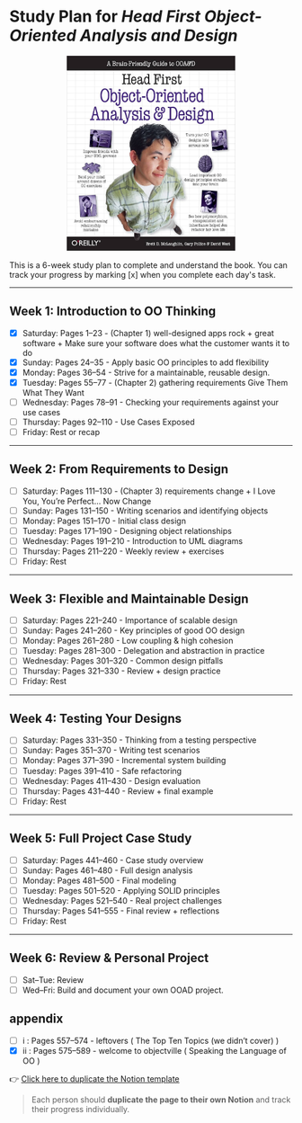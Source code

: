 # Study Plan for *Head First Object-Oriented Analysis and Design*

<p align="center"> <img src="HFOOAD.jpg" alt="HFOOAD" width="300"> </p>

This is a 6-week study plan to complete and understand the book. You can track your progress by marking [x] when you complete each day's task.

---

## Week 1: Introduction to OO Thinking

- [x] Saturday: Pages 1–23 - (Chapter 1) well-designed apps rock + great software + Make sure your software does what the customer wants it to do
- [x] Sunday: Pages 24–35 - Apply basic OO principles to add flexibility
- [x] Monday: Pages 36–54 - Strive for a maintainable, reusable design.
- [x] Tuesday: Pages 55–77 - (Chapter 2) gathering requirements Give Them What They Want
- [ ] Wednesday: Pages 78–91 - Checking your requirements against your use cases
- [ ] Thursday: Pages 92–110 - Use Cases Exposed
- [ ] Friday: Rest or recap

---

## Week 2: From Requirements to Design

- [ ] Saturday: Pages 111–130 - (Chapter 3) requirements change + I Love You, You’re Perfect... Now Change
- [ ] Sunday: Pages 131–150 - Writing scenarios and identifying objects
- [ ] Monday: Pages 151–170 - Initial class design
- [ ] Tuesday: Pages 171–190 - Designing object relationships
- [ ] Wednesday: Pages 191–210 - Introduction to UML diagrams
- [ ] Thursday: Pages 211–220 - Weekly review + exercises
- [ ] Friday: Rest

---

## Week 3: Flexible and Maintainable Design

- [ ] Saturday: Pages 221–240 - Importance of scalable design
- [ ] Sunday: Pages 241–260 - Key principles of good OO design
- [ ] Monday: Pages 261–280 - Low coupling & high cohesion
- [ ] Tuesday: Pages 281–300 - Delegation and abstraction in practice
- [ ] Wednesday: Pages 301–320 - Common design pitfalls
- [ ] Thursday: Pages 321–330 - Review + design practice
- [ ] Friday: Rest

---

## Week 4: Testing Your Designs

- [ ] Saturday: Pages 331–350 - Thinking from a testing perspective
- [ ] Sunday: Pages 351–370 - Writing test scenarios
- [ ] Monday: Pages 371–390 - Incremental system building
- [ ] Tuesday: Pages 391–410 - Safe refactoring
- [ ] Wednesday: Pages 411–430 - Design evaluation
- [ ] Thursday: Pages 431–440 - Review + final example
- [ ] Friday: Rest

---

## Week 5: Full Project Case Study

- [ ] Saturday: Pages 441–460 - Case study overview
- [ ] Sunday: Pages 461–480 - Full design analysis
- [ ] Monday: Pages 481–500 - Final modeling
- [ ] Tuesday: Pages 501–520 - Applying SOLID principles
- [ ] Wednesday: Pages 521–540 - Real project challenges
- [ ] Thursday: Pages 541–555 - Final review + reflections
- [ ] Friday: Rest

---

## Week 6: Review & Personal Project

- [ ] Sat–Tue: Review 
- [ ] Wed–Fri: Build and document your own OOAD project.

## appendix 
- [ ] i : Pages 557–574  - leftovers ( The Top Ten Topics (we didn’t cover) )
- [x] ii : Pages 575–589  - welcome to objectville ( Speaking the Language of OO )

👉 [Click here to duplicate the Notion template](https://flash-wall-183.notion.site/Study-Plan-for-Head-First-Object-Oriented-Analysis-and-Design-1e418ca809bf80e698d5c4f918f2f169?pvs=4)

> Each person should **duplicate the page to their own Notion** and track their progress individually.

